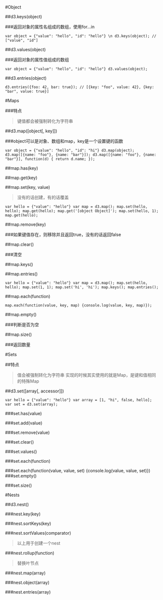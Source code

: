 #Object

##d3.keys(object)

###返回对象的属性名组成的数组，使用for...in

`var object = {"value": "hello", "id": "hello"} \n
d3.keys(object); // ["value", "id"]`

##d3.values(object)

###返回对象的属性值组成的数组

`var object = {"value": "hello", "id": "hello"}
d3.values(object);`

##d3.entries(object)

`d3.entries({foo: 42, bar: true}); // [{key: "foo", value: 42}, {key: "bar", value: true}]`

#Maps

###特点

>键值都会被强制转化为字符串

##d3.map([object[, key]])

###object可以是对象、数组和map，key是一个设置键的函数

`var object = {"value": "hello", "id": "hi"}
d3.map(object);
d3.map([{name: "foo"}, {name: "bar"}]);
d3.map([{name: "foo"}, {name: "bar"}], function(d) { return d.name; });`

##map.has(key)

##map.get(key)

##map.set(key, value)

>没有的话创建，有的话覆盖

`var hello = {"value": "hello"}
var map = d3.map();
map.set(hello, hello);
map.get(hello);
map.get('[object Object]');
map.set(hello, 1);
map.get(hello);`

##map.remove(key)

###如果键值存在，则移除并且返回true，没有的话返回false

##map.clear()

###清空

##map.keys()

##map.entries()

`var hello = {"value": "hello"}
var map = d3.map();
map.set(hello, hello);
map.set(1, 1);
map.set('hi', 'hi');
map.keys();
map.entries();`

##map.each(function)

`map.each(function(value, key, map) {console.log(value, key, map)});`

##map.empty()

###判断是否为空

##map.size()

###返回数量

#Sets

##特点

>值会被强制转化为字符串
>实现的时候其实使用的就是Map，是键和值相同的特殊Map

##d3.set([array[, accessor]])

`var hello = {"value": "hello"}
var array = [1, "hi", false, hello];
var set = d3.set(array);`

###set.has(value)

###set.add(value)

###set.remove(value)

###set.clear()

###set.values()

###set.each(function)

###set.each(function(value, value, set) {console.log(value, value, set)})
###set.empty()

###set.size()

#Nests

##d3.nest()

###nest.key(key)

###nest.sortKeys(key)

###nest.sortValues(comparator)

>以上用于创建一个nest

###nest.rollup(function)

>替换叶节点

###nest.map(array)

###nest.object(array)

###nest.entries(array)
